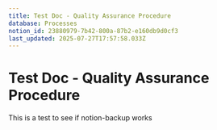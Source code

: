 ```yaml
---
title: Test Doc - Quality Assurance Procedure
database: Processes
notion_id: 23880979-7b42-800a-87b2-e160db9d0cf3
last_updated: 2025-07-27T17:57:58.033Z
---
```


# Test Doc - Quality Assurance Procedure


This is a test to see if notion-backup works

